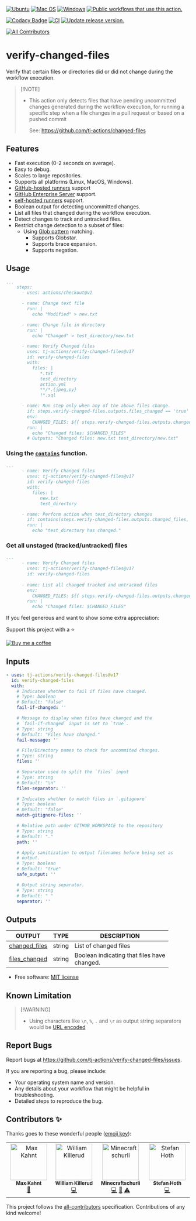 [![Ubuntu](https://img.shields.io/badge/Ubuntu-E95420?style=for-the-badge\&logo=ubuntu\&logoColor=white)](https://docs.github.com/en/actions/reference/workflow-syntax-for-github-actions#jobsjob_idruns-on)
[![Mac OS](https://img.shields.io/badge/mac%20os-000000?style=for-the-badge\&logo=macos\&logoColor=F0F0F0)](https://docs.github.com/en/actions/reference/workflow-syntax-for-github-actions#jobsjob_idruns-on)
[![Windows](https://img.shields.io/badge/Windows-0078D6?style=for-the-badge\&logo=windows\&logoColor=white)](https://docs.github.com/en/actions/reference/workflow-syntax-for-github-actions#jobsjob_idruns-on)
[![Public workflows that use this action.](https://img.shields.io/endpoint?style=for-the-badge\&url=https%3A%2F%2Fused-by.vercel.app%2Fapi%2Fgithub-actions%2Fused-by%3Faction%3Dtj-actions%2Fverify-changed-files%26badge%3Dtrue)](https://github.com/search?o=desc\&q=tj-actions+verify-changed-files+language%3AYAML\&s=\&type=Code)

[![Codacy Badge](https://api.codacy.com/project/badge/Grade/a3bbaf5dc7534b4a9bf9eaef49e41b34)](https://app.codacy.com/gh/tj-actions/verify-changed-files?utm_source=github.com\&utm_medium=referral\&utm_content=tj-actions/verify-changed-files\&utm_campaign=Badge_Grade_Settings)
[![CI](https://github.com/tj-actions/verify-changed-files/workflows/CI/badge.svg)](https://github.com/tj-actions/verify-changed-files/actions?query=workflow%3ACI)
[![Update release version.](https://github.com/tj-actions/verify-changed-files/workflows/Update%20release%20version./badge.svg)](https://github.com/tj-actions/verify-changed-files/actions?query=workflow%3A%22Update+release+version.%22)

<!-- ALL-CONTRIBUTORS-BADGE:START - Do not remove or modify this section -->

[![All Contributors](https://img.shields.io/badge/all_contributors-4-orange.svg?style=flat-square)](#contributors-)

<!-- ALL-CONTRIBUTORS-BADGE:END -->

# verify-changed-files

Verify that certain files or directories did or did not change during the workflow execution.

> \[!NOTE]
>
> *   This action only detects files that have pending uncommitted changes generated during the workflow execution, for running a specific step when a file changes in a pull request or based on a pushed commit
>
>     See: https://github.com/tj-actions/changed-files

## Features

*   Fast execution (0-2 seconds on average).
*   Easy to debug.
*   Scales to large repositories.
*   Supports all platforms (Linux, MacOS, Windows).
*   [GitHub-hosted runners](https://docs.github.com/en/actions/using-github-hosted-runners/about-github-hosted-runners) support
*   [GitHub Enterprise Server](https://docs.github.com/en/enterprise-server@3.3/admin/github-actions/getting-started-with-github-actions-for-your-enterprise/getting-started-with-github-actions-for-github-enterprise-server) support.
*   [self-hosted runners](https://docs.github.com/en/actions/hosting-your-own-runners/about-self-hosted-runners) support.
*   Boolean output for detecting uncommitted changes.
*   List all files that changed during the workflow execution.
*   Detect changes to track and untracked files.
*   Restrict change detection to a subset of files:
    *   Using [Glob pattern](https://docs.github.com/en/actions/learn-github-actions/workflow-syntax-for-github-actions#filter-pattern-cheat-sheet) matching.
        *   Supports Globstar.
        *   Supports brace expansion.
        *   Supports negation.

## Usage

```yaml
...
    steps:
      - uses: actions/checkout@v2

      - name: Change text file
        run: |
          echo "Modified" > new.txt

      - name: Change file in directory
        run: |
          echo "Changed" > test_directory/new.txt

      - name: Verify Changed files
        uses: tj-actions/verify-changed-files@v17
        id: verify-changed-files
        with:
          files: |
             *.txt
             test_directory
             action.yml
             **/*.{jpeg,py}
             !*.sql

      - name: Run step only when any of the above files change.
        if: steps.verify-changed-files.outputs.files_changed == 'true'
        env:
          CHANGED_FILES: ${{ steps.verify-changed-files.outputs.changed_files }}
        run: |
          echo "Changed files: $CHANGED_FILES"
        # Outputs: "Changed files: new.txt test_directory/new.txt"
```

### Using the [`contains`](https://docs.github.com/en/actions/learn-github-actions/expressions#contains) function.

```yaml
...
      - name: Verify Changed files
        uses: tj-actions/verify-changed-files@v17
        id: verify-changed-files
        with:
          files: |
             new.txt
             test_directory

      - name: Perform action when test_directory changes
        if: contains(steps.verify-changed-files.outputs.changed_files, 'test_directory')
        run: |
          echo "test_directory has changed."
```

### Get all unstaged (tracked/untracked) files

```yaml
...
      - name: Verify Changed files
        uses: tj-actions/verify-changed-files@v17
        id: verify-changed-files
      
      - name: List all changed tracked and untracked files
        env:
          CHANGED_FILES: ${{ steps.verify-changed-files.outputs.changed_files }}
        run: |
          echo "Changed files: $CHANGED_FILES"
```

If you feel generous and want to show some extra appreciation:

Support this project with a :star:

[![Buy me a coffee][buymeacoffee-shield]][buymeacoffee]

[buymeacoffee]: https://www.buymeacoffee.com/jackton1

[buymeacoffee-shield]: https://www.buymeacoffee.com/assets/img/custom_images/orange_img.png

## Inputs

<!-- AUTO-DOC-INPUT:START - Do not remove or modify this section -->

```yaml
- uses: tj-actions/verify-changed-files@v17
  id: verify-changed-files
  with:
    # Indicates whether to fail if files have changed.
    # Type: boolean
    # Default: "false"
    fail-if-changed: ''

    # Message to display when files have changed and the 
    # `fail-if-changed` input is set to `true`. 
    # Type: string
    # Default: "Files have changed."
    fail-message: ''

    # File/Directory names to check for uncommited changes.
    # Type: string
    files: ''

    # Separator used to split the `files` input
    # Type: string
    # Default: "\n"
    files-separator: ''

    # Indicates whether to match files in `.gitignore`
    # Type: boolean
    # Default: "false"
    match-gitignore-files: ''

    # Relative path under GITHUB_WORKSPACE to the repository
    # Type: string
    # Default: "."
    path: ''

    # Apply sanitization to output filenames before being set as 
    # output. 
    # Type: boolean
    # Default: "true"
    safe_output: ''

    # Output string separator.
    # Type: string
    # Default: " "
    separator: ''

```

<!-- AUTO-DOC-INPUT:END -->

## Outputs

<!-- AUTO-DOC-OUTPUT:START - Do not remove or modify this section -->

|                                  OUTPUT                                   |  TYPE  |                   DESCRIPTION                    |
|---------------------------------------------------------------------------|--------|--------------------------------------------------|
| <a name="output_changed_files"></a>[changed\_files](#output_changed_files) | string |              List of changed files               |
| <a name="output_files_changed"></a>[files\_changed](#output_files_changed) | string | Boolean indicating that files have <br>changed.  |

<!-- AUTO-DOC-OUTPUT:END -->

*   Free software: [MIT license](LICENSE)

## Known Limitation

> \[!WARNING]
>
> *   Using characters like `\n`, `%`, `.` and `\r` as output string separators would be [URL encoded](https://www.w3schools.com/tags/ref_urlencode.asp)

## Report Bugs

Report bugs at https://github.com/tj-actions/verify-changed-files/issues.

If you are reporting a bug, please include:

*   Your operating system name and version.
*   Any details about your workflow that might be helpful in troubleshooting.
*   Detailed steps to reproduce the bug.

## Contributors ✨

Thanks goes to these wonderful people ([emoji key](https://allcontributors.org/docs/en/emoji-key)):

<!-- ALL-CONTRIBUTORS-LIST:START - Do not remove or modify this section -->

<!-- prettier-ignore-start -->

<!-- markdownlint-disable -->

<table>
  <tbody>
    <tr>
      <td align="center" valign="top" width="14.28%"><a href="https://github.com/max-kahnt-keylight"><img src="https://avatars.githubusercontent.com/u/79849575?v=4?s=100" width="100px;" alt="Max Kahnt"/><br /><sub><b>Max Kahnt</b></sub></a><br /><a href="https://github.com/tj-actions/verify-changed-files/commits?author=max-kahnt-keylight" title="Documentation">📖</a></td>
      <td align="center" valign="top" width="14.28%"><a href="https://wllm.no"><img src="https://avatars.githubusercontent.com/u/1223410?v=4?s=100" width="100px;" alt="William Killerud"/><br /><sub><b>William Killerud</b></sub></a><br /><a href="https://github.com/tj-actions/verify-changed-files/commits?author=wkillerud" title="Code">💻</a></td>
      <td align="center" valign="top" width="14.28%"><a href="https://github.com/Minecraftschurli"><img src="https://avatars.githubusercontent.com/u/23388022?v=4?s=100" width="100px;" alt="Minecraftschurli"/><br /><sub><b>Minecraftschurli</b></sub></a><br /><a href="https://github.com/tj-actions/verify-changed-files/commits?author=Minecraftschurli" title="Code">💻</a> <a href="https://github.com/tj-actions/verify-changed-files/commits?author=Minecraftschurli" title="Documentation">📖</a> <a href="https://github.com/tj-actions/verify-changed-files/commits?author=Minecraftschurli" title="Tests">⚠️</a></td>
      <td align="center" valign="top" width="14.28%"><a href="https://stefanhoth.com"><img src="https://avatars.githubusercontent.com/u/45467?v=4?s=100" width="100px;" alt="Stefan Hoth"/><br /><sub><b>Stefan Hoth</b></sub></a><br /><a href="https://github.com/tj-actions/verify-changed-files/commits?author=stefanhoth" title="Code">💻</a></td>
    </tr>
  </tbody>
</table>

<!-- markdownlint-restore -->

<!-- prettier-ignore-end -->

<!-- ALL-CONTRIBUTORS-LIST:END -->

This project follows the [all-contributors](https://github.com/all-contributors/all-contributors) specification. Contributions of any kind welcome!
